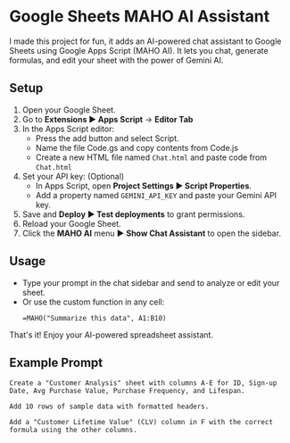 # Google Sheets MAHO AI Assistant

I made this project for fun, it adds an AI-powered chat assistant to Google Sheets using Google Apps Script (MAHO AI).
It lets you chat, generate formulas, and edit your sheet with the power of Gemini AI.

## Setup

1. Open your Google Sheet.
2. Go to **Extensions ▶️ Apps Script** -> **Editor Tab**
3. In the Apps Script editor:
   - Press the add button and select Script.
   - Name the file Code.gs and copy contents from Code.js
   - Create a new HTML file named `Chat.html` and paste code from `Chat.html`
4. Set your API key: (Optional)
   - In Apps Script, open **Project Settings ▶️ Script Properties**.
   - Add a property named `GEMINI_API_KEY` and paste your Gemini API key.
5. Save and **Deploy ▶️ Test deployments** to grant permissions.
6. Reload your Google Sheet.
7. Click the **MAHO AI** menu ▶️ **Show Chat Assistant** to open the sidebar.

## Usage

- Type your prompt in the chat sidebar and send to analyze or edit your sheet.
- Or use the custom function in any cell:
  ```
  =MAHO("Summarize this data", A1:B10)
  ```

That's it! Enjoy your AI-powered spreadsheet assistant.


## Example Prompt
```
Create a "Customer Analysis" sheet with columns A-E for ID, Sign-up Date, Avg Purchase Value, Purchase Frequency, and Lifespan. 

Add 10 rows of sample data with formatted headers.

Add a "Customer Lifetime Value" (CLV) column in F with the correct formula using the other columns.
```